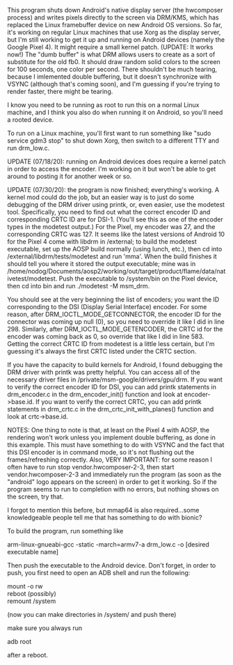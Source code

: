 This program shuts down Android's native display server (the hwcomposer process) and writes pixels directly to the screen via DRM/KMS, which has replaced the Linux framebuffer device on new Android OS versions. So far, it's working on regular Linux machines that use Xorg as the display server, but I'm still working to get it up and running on Android devices (namely the Google Pixel 4). It might require a small kernel patch. (UPDATE: It works now!) The "dumb buffer" is what DRM allows users to create as a sort of substitute for the old fb0. It should draw random solid colors to the screen for 100 seconds, one color per second. There shouldn't be much tearing, because I imlemented double buffering, but it doesn't synchronize with VSYNC (although that's coming soon), and I'm guessing if you're trying to render faster, there might be tearing. 

I know you need to be running as root to run this on a normal Linux machine, and I think you also do when running it on Android, so you'll need a rooted device. 

To run on a Linux machine, you'll first want to run something like "sudo service gdm3 stop" to shut down Xorg, then switch to a different TTY and run drm_low.c.

UPDATE (07/18/20): running on Android devices does require a kernel patch in order to access the encoder. I'm working on it but won't be able to get around to posting it for another week or so.

UPDATE (07/30/20): the program is now finished; everything's working. A kernel mod could do the job, but an easier way is to just do some debugging of the DRM driver using printk, or, even easier, use the modetest tool. Specifically, you need to find out what the correct encoder ID and corresponding CRTC ID are for DSI-1. (You'll see this as one of the encoder types in the modetest output.) For the Pixel, my encoder was 27, and the corresponding CRTC was 127. It seems like the latest versions of Android 10 for the Pixel 4 come with libdrm in /external; to build the modetest executable, set up the AOSP build normally (using lunch, etc.), then cd into /external/libdrm/tests/modetest and run 'mma'. When the build finishes it should tell you where it stored the output executable; mine was in /home/nodog/Documents/aosp2/working/out/target/product/flame/data/nativetest/modetest. Push the executable to /system/bin on the Pixel device, then cd into bin and run ./modetest -M msm_drm.  

You should see at the very beginning the list of encoders; you want the ID corresponding to the DSI (Display Serial Interface) encoder. For some reason, after DRM_IOCTL_MODE_GETCONNECTOR, the encoder ID for the connector was coming up null (0), so you need to override it like I did in line 298. Similarly, after DRM_IOCTL_MODE_GETENCODER, the CRTC id for the encoder was coming back as 0, so override that like I did in line 583. Getting the correct CRTC ID from modetest is a little less certain, but I'm guessing it's always the first CRTC listed under the CRTC section.  

If you have the capacity to build kernels for Android, I found debugging the DRM driver with printk was pretty helpful. You can access all of the necessary driver files in /private/msm-google/drivers/gpu/drm. If you want to verify the correct encoder ID for DSI, you can add printk statements in drm_encoder.c in the drm_encoder_init() function and look at encoder->base.id. If you want to verify the correct CRTC, you can add printk statements in drm_crtc.c in the drm_crtc_init_with_planes() function and look at crtc->base.id.     

NOTES: One thing to note is that, at least on the Pixel 4 with AOSP, the rendering won't work unless you implement double buffering, as done in this example. This must have something to do with VSYNC and the fact that this DSI encoder is in command mode, so it's not flushing out the frames/refreshing correctly. Also, VERY IMPORTANT: for some reason I often have to run stop vendor.hwcomposer-2-3, then start vendor.hwcomposer-2-3 and immediately run the program (as soon as the "android" logo appears on the screen) in order to get it working. So if the program seems to run to completion with no errors, but nothing shows on the screen, try that.

I forgot to mention this before, but mmap64 is also required...some knowledgeable people tell me that has something to do with bionic?   

To build the program, run something like  

arm-linux-gnueabi-gcc -static -march=armv7-a drm_low.c -o [desired executable name]     

Then push the executable to the Android device. Don't forget, in order to push, you first need to open an ADB shell and run the following:  

mount -o rw  
reboot (possibly)  
remount /system  

(now you can make directories in /system/ and push there)  

make sure you always run  

adb root  

after a reboot.
